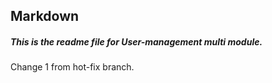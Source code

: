 ## Markdown

##### This is the _readme_ file for **User-management** multi module.

Change 1 from hot-fix branch.